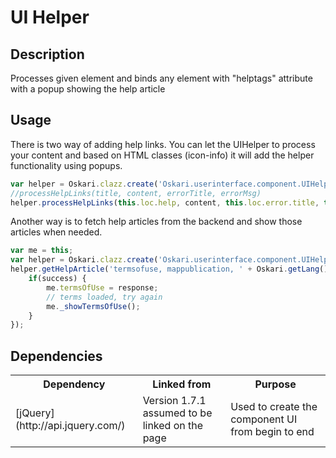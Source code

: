 # UI Helper

## Description

Processes given element and binds any element with "helptags" attribute with a popup showing the help article

## Usage

There is two way of adding help links. You can let the UIHelper to process your content and based on HTML classes (icon-info) it will add the helper functionality using popups.
```javascript
var helper = Oskari.clazz.create('Oskari.userinterface.component.UIHelper', this.instance.sandbox);
//processHelpLinks(title, content, errorTitle, errorMsg)
helper.processHelpLinks(this.loc.help, content, this.loc.error.title, this.loc.error.nohelp);
```

Another way is to fetch help articles from the backend and show those articles when needed.
```javascript
var me = this;
var helper = Oskari.clazz.create('Oskari.userinterface.component.UIHelper', me.instance.sandbox);
helper.getHelpArticle('termsofuse, mappublication, ' + Oskari.getLang(), function(success, response) {
    if(success) {
        me.termsOfUse = response;
        // terms loaded, try again
        me._showTermsOfUse();
    }
});
```

## Dependencies

<table class="table">
  <tr>
    <th>Dependency</th><th>Linked from</th><th>Purpose</th>
  </tr>
  <tr>
    <td> [jQuery](http://api.jquery.com/) </td>
    <td> Version 1.7.1 assumed to be linked on the page</td>
    <td> Used to create the component UI from begin to end</td>
  </tr>
</table>
